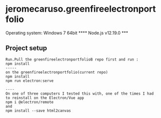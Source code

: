 # jeromecaruso.greenfireelectronportfolio
Operating system: Windows 7 64bit
**** Node.js v12.19.0  ***

## Project setup
```
Run.Pull the greenfireelectronportfolioB repo first and run :
npm install
-----
on the greenfireelectronportfolio(current repo)
npm install
npm run electron:serve

----
On one of three computers I tested this with, one of the times I had to reinstall on the Electron/Vue app
npm i @electron/remote
and 
npm install --save html2canvas




